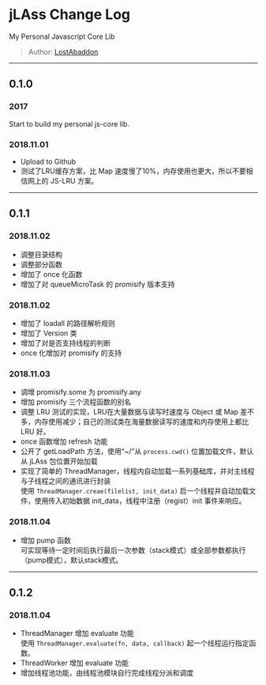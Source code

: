 # jLAss Change Log

My Personal Javascript Core Lib

> Author: [LostAbaddon](mailto:lostabaddon@gmail.com)

---

## 0.1.0

###	2017

Start to build my personal js-core lib.

### 2018.11.01

-	Upload to Github
-	测试了LRU缓存方案，比 Map 速度慢了10%，内存使用也更大，所以不要相信网上的 JS-LRU 方案。

---

## 0.1.1

### 2018.11.02

-	调整目录结构
-	调整部分函数
-	增加了 once 化函数
-	增加了对 queueMicroTask 的 promisify 版本支持

### 2018.11.02

-	增加了 loadall 的路径解析规则
-	增加了 Version 类
-	增加了对是否支持线程的判断
-	once 化增加对 promisify 的支持

### 2018.11.03

-	调增 promisify.some 为 promisify.any
-	增加 promisify 三个流程函数的别名
-	调整 LRU 测试的实现，LRU在大量数据与读写时速度与 Object 或 Map 差不多，内存使用减少；自己的测试类在海量数据读写的速度和内存使用上都比 LRU 好。
-	once 函数增加 refresh 功能
-	公开了 getLoadPath 方法，使用“~/”从 `process.cwd()` 位置加载文件，默认从 jLAss 包位置开始加载
-	实现了简单的 ThreadManager，线程内自动加载一系列基础库，并对主线程与子线程之间的通讯进行封装<br>
	使用 `ThreadManager.creae(filelist, init_data)` 启一个线程并自动加载文件，使用传入初始数据 init_data，线程中注册（regist）init 事件来响应。

### 2018.11.04

-	增加 pump 函数<br>
	可实现等待一定时间后执行最后一次参数（stack模式）或全部参数都执行（pump模式），默认stack模式。

---

## 0.1.2

### 2018.11.04

-	ThreadManager 增加 evaluate 功能<br>
	使用 `ThreadManager.evaluate(fn, data, callback)` 起一个线程运行指定函数。
-	ThreadWorker 增加 evaluate 功能
-	增加线程池功能，由线程池模块自行完成线程分派和调度